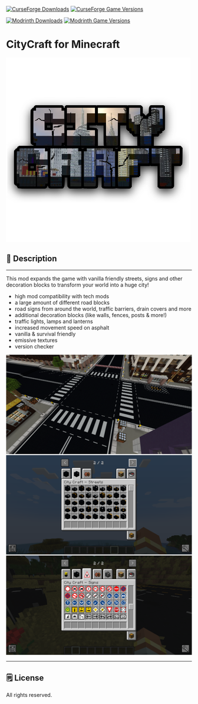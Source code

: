 [![CurseForge Downloads](https://cf.way2muchnoise.eu/985069.svg?badge_style=for_the_badge)][cf_mod] [![CurseForge Game Versions](https://cf.way2muchnoise.eu/versions/985069.svg?badge_style=for_the_badge)][cf_mod]

[![Modrinth Downloads](https://img.shields.io/modrinth/dt/94iqI5Ec?label=Modrinth&logo=modrinth&style=for-the-badge)][mr_mod] [![Modrinth Game Versions](https://img.shields.io/modrinth/game-versions/94iqI5Ec?label=Available%20for&logo=modrinth&style=for-the-badge)][mr_mod]

# CityCraft for Minecraft

![Logo](https://github.com/XxRexRaptorxX/General/blob/main/logo.png?raw=true)

## 📖 Description

-----

This mod expands the game with vanilla friendly streets, signs and other decoration blocks to transform your world into a huge city!


- high mod compatibility with tech mods
- a large amount of different road blocks
- road signs from around the world, traffic barriers, drain covers and more
- additional decoration blocks (like walls, fences, posts & more!)
- traffic lights, lamps and lanterns
- increased movement speed on asphalt
- vanilla & survival friendly
- emissive textures
- version checker

![city](https://github.com/XxRexRaptorxX/General/blob/main/2024-03-22_16.38.21.png?raw=true)
![asphalt](https://github.com/XxRexRaptorxX/General/blob/main/2024-03-15_15.04.48.png?raw=true)
![signs](https://github.com/XxRexRaptorxX/General/blob/main/2024-03-24_23.05.25.png?raw=true)

-----

## 🗒️ License

All rights reserved.

[cf_mod]: https://www.curseforge.com/minecraft/mc-mods/city-craft
[mr_mod]: https://modrinth.com/mod/rexs-city-craft
